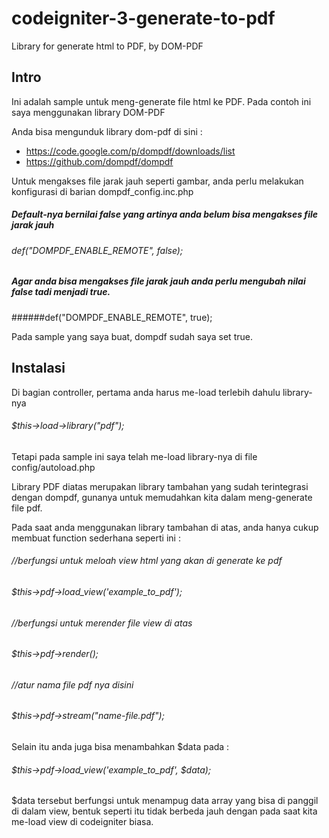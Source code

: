 # codeigniter-3-generate-to-pdf
Library for generate html to PDF, by DOM-PDF

## Intro
Ini adalah sample untuk meng-generate file html ke PDF. Pada contoh ini saya menggunakan library DOM-PDF

Anda bisa mengunduk library dom-pdf di sini :
- https://code.google.com/p/dompdf/downloads/list
- https://github.com/dompdf/dompdf

Untuk mengakses file jarak jauh seperti gambar, anda perlu melakukan konfigurasi di barian dompdf_config.inc.php

##### Default-nya bernilai false yang artinya anda belum bisa mengakses file jarak jauh
###### def("DOMPDF_ENABLE_REMOTE", false);

##### Agar anda bisa mengakses file jarak jauh anda perlu mengubah nilai false tadi menjadi true.
######def("DOMPDF_ENABLE_REMOTE", true);

Pada sample yang saya buat, dompdf sudah saya set true.

## Instalasi
Di bagian controller, pertama anda harus me-load terlebih dahulu library-nya
###### $this->load->library("pdf");

Tetapi pada sample ini saya telah me-load library-nya di file config/autoload.php

Library PDF diatas merupakan library tambahan yang sudah terintegrasi dengan dompdf, gunanya untuk memudahkan kita dalam meng-generate file pdf.

Pada saat anda menggunakan library tambahan di atas, anda hanya cukup membuat function sederhana seperti ini :

###### //berfungsi untuk meloah view html yang akan di generate ke pdf
###### $this->pdf->load_view('example_to_pdf');
###### //berfungsi untuk merender file view di atas
###### $this->pdf->render();
###### //atur nama file pdf nya disini
###### $this->pdf->stream("name-file.pdf");

Selain itu anda juga bisa menambahkan $data pada :
###### $this->pdf->load_view('example_to_pdf', $data);

$data tersebut berfungsi untuk menampug data array yang bisa di panggil di dalam view, bentuk seperti itu tidak berbeda jauh dengan pada saat kita me-load view di codeigniter biasa. 
